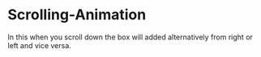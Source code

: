 # Scrolling-Animation
In this when you scroll down the box will added alternatively from right or left and vice versa.
